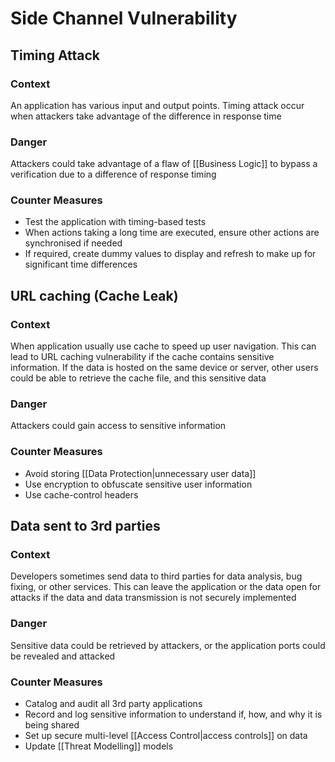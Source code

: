 # Side Channel Vulnerability
## Timing Attack
### Context
An application has various input and output points. Timing attack occur when attackers take advantage of the difference in response time
### Danger
Attackers could take advantage of a flaw of [[Business Logic]] to bypass a verification due to a difference of response timing
### Counter Measures
- Test the application with timing-based tests
- When actions taking a long time are executed, ensure other actions are synchronised if needed
- If required, create dummy values to display and refresh to make up for significant time differences
## URL caching (Cache Leak)
### Context
When application usually use cache to speed up user navigation. This can lead to URL caching vulnerability if the cache contains sensitive information.
If the data is hosted on the same device or server, other users could be able to retrieve the cache file, and this sensitive data
### Danger
Attackers could gain access to sensitive information
### Counter Measures
- Avoid storing [[Data Protection|unnecessary user data]]
- Use encryption to obfuscate sensitive user information
- Use cache-control headers
## Data sent to 3rd parties
### Context
Developers sometimes send data to third parties for data analysis, bug fixing, or other services.
This can leave the application or the data open for attacks if the data and data transmission is not securely implemented
### Danger
Sensitive data could be retrieved by attackers, or the application ports could be revealed and attacked
### Counter Measures
- Catalog and audit all 3rd party applications
- Record and log sensitive information to understand if, how, and why it is being shared
- Set up secure multi-level [[Access Control|access controls]] on data
- Update [[Threat Modelling]] models